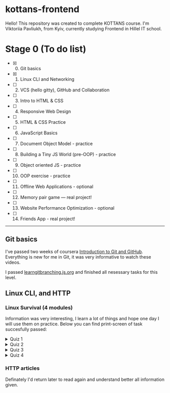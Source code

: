 # kottans-frontend
Hello! This repository was created to complete KOTTANS course. I'm Viktoriia Pavliukh, from Kyiv, currently studying Frontend in Hillel IT school.

# Stage 0 (To do list)
- [x] 0. Git basics
- [x] 1. Linux CLI and Networking
- [ ] 2. VCS (hello gitty), GitHub and Collaboration
- [ ] 3. Intro to HTML & CSS
- [ ] 4. Responsive Web Design
- [ ] 5. HTML & CSS Practice
- [ ] 6. JavaScript Basics
- [ ] 7. Document Object Model - practice
- [ ] 8. Building a Tiny JS World (pre-OOP) - practice
- [ ] 9. Object oriented JS - practice
- [ ] 10. OOP exercise - practice
- [ ] 11. Offline Web Applications - optional
- [ ] 12. Memory pair game — real project!
- [ ] 13. Website Performance Optimization - optional
- [ ] 14. Friends App - real project!

_____


## Git basics
I've passed two weeks of coursera [Introduction to Git and GitHub](https://www.coursera.org/learn/introduction-git-github). Everything is new for me in Git, it was very informative to watch these videos. 

I passed [learngitbranching.js.org](learngitbranching.js.org) and finished all nesessary tasks for this level.

## Linux CLI, and HTTP

### Linux Survival (4 modules)
Information was very interesting, I learn a lot of things and hope one day I will use them on practice.
Below you can find print-screen of task succesfully passed:

<details><summary>Quiz 1</summary>

![Quiz 1](task_linux_cli/Quiz_Number1.png)

</details>
<details><summary>Quiz 2</summary>

![Quiz 2](task_linux_cli/Quiz_Number_2.png)

</details>
<details><summary>Quiz 3</summary>

![quiz 3](task_linux_cli/Quiz_Number_3.png)

</details>
<details><summary>Quiz 4</summary>

![Quiz 4](task_linux_cli/Quiz_Number_4.png)

</details>

### HTTP articles
Definately I'd return later to read again and understand better all information given.




